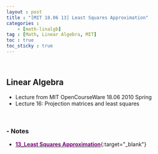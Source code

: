 ```yaml
---
layout : post
title : "[MIT 18.06 13] Least Squares Approximation"
categories : 
    - [math-linalgb]
tag : [Math, Linear Algebra, MIT]
toc : true
toc_sticky : true
---
```


<br/>

## Linear Algebra

- Lecture from MIT OpenCourseWare 18.06 2010 Spring
- Lecture 16: Projection matrices and least squares

<br/>

### - Notes

- [<span style="color:purple">**13_Least Squares Approximation**</span>](https://drive.google.com/file/d/1dMSnVln9x5F3WsaJIGEs80WH3Ak9qsFY/view?usp=share_link){:target="_blank"}